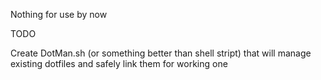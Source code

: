 Nothing for use by now 

TODO

Create DotMan.sh (or something better than shell stript) that will manage existing dotfiles and safely link them for working one

